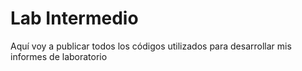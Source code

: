# Lab Intermedio
Aquí voy a publicar todos los códigos utilizados para desarrollar mis informes de laboratorio
